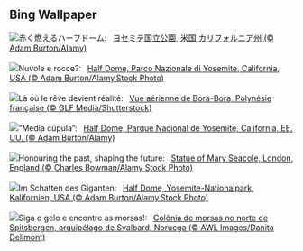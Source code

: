 ## Bing Wallpaper
![](https://www.bing.com/th?id=OHR.HalfDomeYosemite_JA-JP3299475040_UHD.jpg&w=1000)赤く燃えるハーフドーム:&nbsp;&ensp;[ヨセミテ国立公園, 米国 カリフォルニア州 (© Adam Burton/Alamy)](https://www.bing.com/th?id=OHR.HalfDomeYosemite_JA-JP3299475040_UHD.jpg)
<br><br/>
![](https://www.bing.com/th?id=OHR.HalfDomeYosemite_IT-IT2723116418_UHD.jpg&w=1000)Nuvole e rocce?:&nbsp;&ensp;[Half Dome, Parco Nazionale di Yosemite, California, USA (© Adam Burton/Alamy Stock Photo)](https://www.bing.com/th?id=OHR.HalfDomeYosemite_IT-IT2723116418_UHD.jpg)
<br><br/>
![](https://www.bing.com/th?id=OHR.BoraPapeete_FR-FR3866752919_UHD.jpg&w=1000)Là où le rêve devient réalité:&nbsp;&ensp;[Vue aérienne de Bora-Bora, Polynésie française (© GLF Media/Shutterstock)](https://www.bing.com/th?id=OHR.BoraPapeete_FR-FR3866752919_UHD.jpg)
<br><br/>
![](https://www.bing.com/th?id=OHR.HalfDomeYosemite_ES-ES8574128580_UHD.jpg&w=1000)“Media cúpula”:&nbsp;&ensp;[Half Dome, Parque Nacional de Yosemite, California, EE. UU. (© Adam Burton/Alamy)](https://www.bing.com/th?id=OHR.HalfDomeYosemite_ES-ES8574128580_UHD.jpg)
<br><br/>
![](https://www.bing.com/th?id=OHR.BlackHistoryMonth2024_EN-GB1865178312_UHD.jpg&w=1000)Honouring the past, shaping the future:&nbsp;&ensp;[Statue of Mary Seacole, London, England (© Charles Bowman/Alamy Stock Photo)](https://www.bing.com/th?id=OHR.BlackHistoryMonth2024_EN-GB1865178312_UHD.jpg)
<br><br/>
![](https://www.bing.com/th?id=OHR.HalfDomeYosemite_DE-DE5765529355_UHD.jpg&w=1000)Im Schatten des Giganten:&nbsp;&ensp;[Half Dome, Yosemite-Nationalpark, Kalifornien, USA (© Adam Burton/Alamy Stock Photo)](https://www.bing.com/th?id=OHR.HalfDomeYosemite_DE-DE5765529355_UHD.jpg)
<br><br/>
![](https://www.bing.com/th?id=OHR.WalrusNorway_PT-BR4604487839_UHD.jpg&w=1000)Siga o gelo e encontre as morsas!:&nbsp;&ensp;[Colônia de morsas no norte de Spitsbergen, arquipélago de Svalbard, Noruega (© AWL Images/Danita Delimont)](https://www.bing.com/th?id=OHR.WalrusNorway_PT-BR4604487839_UHD.jpg)
<br><br/>
